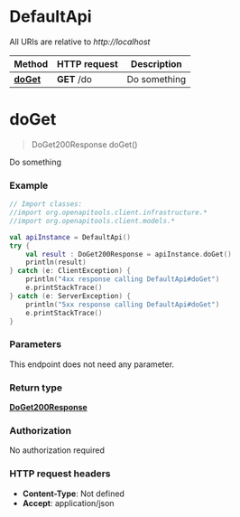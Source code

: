 # DefaultApi

All URIs are relative to *http://localhost*

| Method | HTTP request | Description |
| ------------- | ------------- | ------------- |
| [**doGet**](DefaultApi.md#doGet) | **GET** /do | Do something |


<a id="doGet"></a>
# **doGet**
> DoGet200Response doGet()

Do something

### Example
```kotlin
// Import classes:
//import org.openapitools.client.infrastructure.*
//import org.openapitools.client.models.*

val apiInstance = DefaultApi()
try {
    val result : DoGet200Response = apiInstance.doGet()
    println(result)
} catch (e: ClientException) {
    println("4xx response calling DefaultApi#doGet")
    e.printStackTrace()
} catch (e: ServerException) {
    println("5xx response calling DefaultApi#doGet")
    e.printStackTrace()
}
```

### Parameters
This endpoint does not need any parameter.

### Return type

[**DoGet200Response**](DoGet200Response.md)

### Authorization

No authorization required

### HTTP request headers

 - **Content-Type**: Not defined
 - **Accept**: application/json

